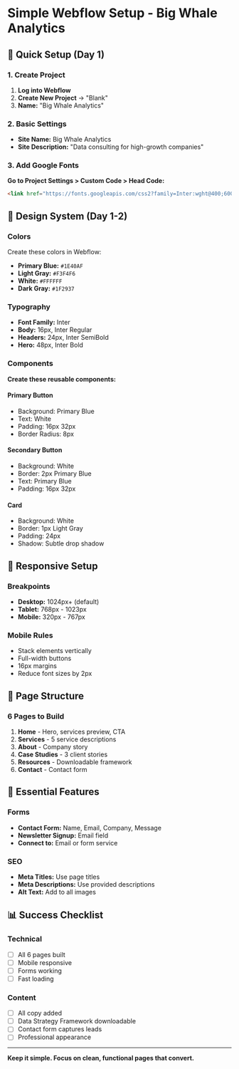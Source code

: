 # Simple Webflow Setup - Big Whale Analytics

## 🚀 Quick Setup (Day 1)

### 1. Create Project
1. **Log into Webflow**
2. **Create New Project** → "Blank"
3. **Name:** "Big Whale Analytics"

### 2. Basic Settings
- **Site Name:** Big Whale Analytics
- **Site Description:** "Data consulting for high-growth companies"

### 3. Add Google Fonts
**Go to Project Settings > Custom Code > Head Code:**
```html
<link href="https://fonts.googleapis.com/css2?family=Inter:wght@400;600;700&display=swap" rel="stylesheet">
```

## 🎨 Design System (Day 1-2)

### Colors
Create these colors in Webflow:
- **Primary Blue:** `#1E40AF`
- **Light Gray:** `#F3F4F6`
- **White:** `#FFFFFF`
- **Dark Gray:** `#1F2937`

### Typography
- **Font Family:** Inter
- **Body:** 16px, Inter Regular
- **Headers:** 24px, Inter SemiBold
- **Hero:** 48px, Inter Bold

### Components
**Create these reusable components:**

#### Primary Button
- Background: Primary Blue
- Text: White
- Padding: 16px 32px
- Border Radius: 8px

#### Secondary Button
- Background: White
- Border: 2px Primary Blue
- Text: Primary Blue
- Padding: 16px 32px

#### Card
- Background: White
- Border: 1px Light Gray
- Padding: 24px
- Shadow: Subtle drop shadow

## 📱 Responsive Setup

### Breakpoints
- **Desktop:** 1024px+ (default)
- **Tablet:** 768px - 1023px
- **Mobile:** 320px - 767px

### Mobile Rules
- Stack elements vertically
- Full-width buttons
- 16px margins
- Reduce font sizes by 2px

## 📄 Page Structure

### 6 Pages to Build
1. **Home** - Hero, services preview, CTA
2. **Services** - 5 service descriptions
3. **About** - Company story
4. **Case Studies** - 3 client stories
5. **Resources** - Downloadable framework
6. **Contact** - Contact form

## 🔧 Essential Features

### Forms
- **Contact Form:** Name, Email, Company, Message
- **Newsletter Signup:** Email field
- **Connect to:** Email or form service

### SEO
- **Meta Titles:** Use page titles
- **Meta Descriptions:** Use provided descriptions
- **Alt Text:** Add to all images

## 📊 Success Checklist

### Technical
- [ ] All 6 pages built
- [ ] Mobile responsive
- [ ] Forms working
- [ ] Fast loading

### Content
- [ ] All copy added
- [ ] Data Strategy Framework downloadable
- [ ] Contact form captures leads
- [ ] Professional appearance

---

**Keep it simple. Focus on clean, functional pages that convert.** 